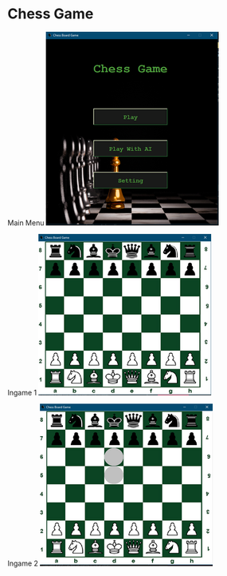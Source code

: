 # Chess Game

Main Menu
![alt text](https://github.com/Game2D-TM/ChessGame/blob/main/Examples/menu.png?raw=true)

Ingame 1
![alt text](https://github.com/Game2D-TM/ChessGame/blob/main/Examples/Ingame_1.png?raw=true)

Ingame 2
![alt text](https://github.com/Game2D-TM/ChessGame/blob/main/Examples/Ingame_2.png?raw=true)
